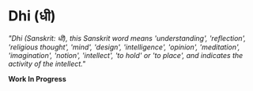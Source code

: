 # Dhi (धी)

_"Dhi (Sanskrit: धी), this Sanskrit word means 'understanding', 'reflection', 'religious thought', 'mind', 'design', 'intelligence', 'opinion', 'meditation', 'imagination', 'notion', 'intellect', 'to hold' or 'to place', and indicates the activity of the intellect."_  


**Work In Progress**
